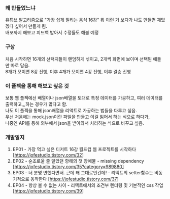 ### 왜 만들었느냐  
유튜브 알고리즘으로 "가장 쉽게 질리는 음식 16강" 뭐 이런 거 보다가 나도 만들면 재밌겠다 싶어서 만들게 됨.  
배포까지 해보고 피드백 받아서 수정들도 해볼 예정

### 구상
처음 시작하면 16개의 선택지들이 랜덤하게 섞이고, 2개씩 화면에 보이며 선택된 애들만 따로 담음.  
8개가 모이면 8강 진행, 이후 4개가 모이면 4강 진행, 이후 결승 진행

### 이 플젝을 통해 해보고 싶은 것
보통 웹 플젝에선 배열이나 json배열을 토대로 특정 데이터를 가공하고, 여러 데이터를 출력하고,,,하는 경우가 많다고 함.  
나도 이 플젝을 통해 json배열을 리액트로 가공하는 법들을 다루고 싶음.  
우선 처음에는 mock.json이란 파일을 만들고 이걸 읽어서 하는 식으로 하다가,  
나중엔 API를 통해 외부에서 json을 받아와서 처리하는 식으로 바꾸고 싶음.

### 개발일지
1. EP01 - 가장 먹고 싶은 디저트 16강 월드컵 웹 프로젝트를 시작하다  [https://jofestudio.tistory.com/32]  
2. EP02 - 순조로울 줄 알았던 항해의 첫 장애물 - missing dependency [https://jofestudio.tistory.com/35?category=989880]
3. EP03 - 너 분명 변했다면서. 근데 왜 그대로인건데! - 리액트의 setter함수는 비동기적으로 동작한다 [https://jofestudio.tistory.com/37]
4. EP04 - 항상 볼 수 없는 사이 - 리액트에서의 조건부 렌더링 및 기본적인 css 작업 [https://jofestudio.tistory.com/39]
